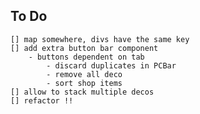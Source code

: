 ## To Do
    [] map somewhere, divs have the same key
    [] add extra button bar component
        - buttons dependent on tab
            - discard duplicates in PCBar
            - remove all deco
            - sort shop items
    [] allow to stack multiple decos
    [] refactor !!
                
